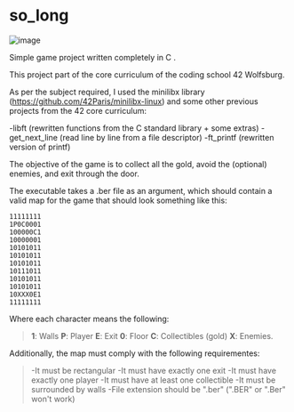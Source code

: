 # so_long

![image](https://user-images.githubusercontent.com/26860329/186975678-41fd5f18-ddf4-40fe-a708-8d5b1238203a.png)


Simple game project written completely in C .

This project part of the core curriculum of the coding school 42 Wolfsburg.

As per the subject required, I used the minilibx library (https://github.com/42Paris/minilibx-linux) and some other previous projects from the 42 core curriculum:

-libft (rewritten functions from the C standard library + some extras)
-get_next_line (read line by line from a file descriptor)
-ft_printf (rewritten version of printf)

The objective of the game is to collect all the gold, avoid the (optional) enemies, and exit through the door.

The executable takes a .ber file as an argument, which should contain a valid map for the game that should look something like this:
```
11111111
1P0C0001
100000C1
10000001
10101011
10101011
10101011
10111011
10101011
10101011
10XXX0E1
11111111
```
Where each character means the following:

>**1**: Walls
>**P**: Player
>**E**: Exit
>**0**: Floor
>**C**: Collectibles (gold)
>**X**: Enemies.

Additionally, the map must comply with the following requirementes:

>-It must be rectangular
>-It must have exactly one exit
>-It must have exactly one player
>-It must have at least one collectible
>-It must be surrounded by walls
>-File extension should be ".ber" (".BER" or ".Ber" won't work)
